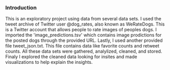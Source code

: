 ### Introduction
This is an exploratory project using data from several data sets. I used the tweet archive of Twitter user @dog_rates, also known as WeRateDogs. This is a Twitter account that allows people to rate images of peoples dogs. I imported the 'image_predictions.tsv' which contains image prodictions for the posted dogs through the provided URL. Lastly, I used another provided file tweet_json.txt. This file contains data like favorite counts and retweet counts. All these data sets were gathered, analylized, cleaned, and stored. Finaly I explored the cleaned data looking for insites and made visualizations to help explain the insights.
